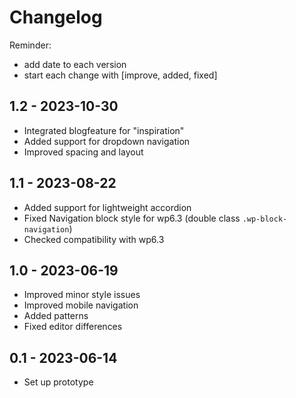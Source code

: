 # Changelog

Reminder: 
- add date to each version
- start each change with [improve, added, fixed]

## 1.2 - 2023-10-30
- Integrated blogfeature for "inspiration"
- Added support for dropdown navigation
- Improved spacing and layout

## 1.1 - 2023-08-22

- Added support for lightweight accordion
- Fixed Navigation block style for wp6.3 (double class `.wp-block-navigation`)
- Checked compatibility with wp6.3

## 1.0 - 2023-06-19

- Improved minor style issues
- Improved mobile navigation
- Added patterns
- Fixed editor differences

## 0.1 - 2023-06-14

- Set up prototype